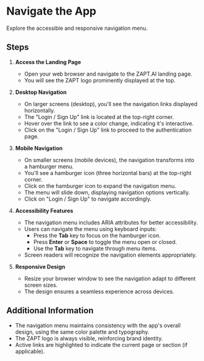 # Navigate the App

Explore the accessible and responsive navigation menu.

## Steps

1. **Access the Landing Page**

   - Open your web browser and navigate to the ZAPT.AI landing page.
   - You will see the ZAPT logo prominently displayed at the top.

2. **Desktop Navigation**

   - On larger screens (desktop), you'll see the navigation links displayed horizontally.
   - The "Login / Sign Up" link is located at the top-right corner.
   - Hover over the link to see a color change, indicating it's interactive.
   - Click on the "Login / Sign Up" link to proceed to the authentication page.

3. **Mobile Navigation**

   - On smaller screens (mobile devices), the navigation transforms into a hamburger menu.
   - You'll see a hamburger icon (three horizontal bars) at the top-right corner.
   - Click on the hamburger icon to expand the navigation menu.
   - The menu will slide down, displaying navigation options vertically.
   - Click on "Login / Sign Up" to navigate accordingly.

4. **Accessibility Features**

   - The navigation menu includes ARIA attributes for better accessibility.
   - Users can navigate the menu using keyboard inputs:
     - Press the **Tab** key to focus on the hamburger icon.
     - Press **Enter** or **Space** to toggle the menu open or closed.
     - Use the **Tab** key to navigate through menu items.
   - Screen readers will recognize the navigation elements appropriately.

5. **Responsive Design**

   - Resize your browser window to see the navigation adapt to different screen sizes.
   - The design ensures a seamless experience across devices.

## Additional Information

- The navigation menu maintains consistency with the app's overall design, using the same color palette and typography.
- The ZAPT logo is always visible, reinforcing brand identity.
- Active links are highlighted to indicate the current page or section (if applicable).
